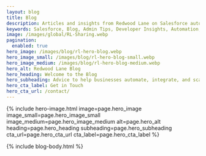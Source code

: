 ```yaml
---
layout: blog
title: Blog
description: Articles and insights from Redwood Lane on Salesforce automation, development, consulting, and more.
keywords: Salesforce, Blog, Admin Tips, Developer Insights, Automation, CRM, Redwood Lane
image: /images/global/RL-Sharing.webp
pagination:
  enabled: true
hero_image: /images/blog/rl-hero-blog.webp
hero_image_small: /images/blog/rl-hero-blog-small.webp
hero_image_medium: /images/blog/rl-hero-blog-medium.webp
hero_alt: Redwood Lane Blog
hero_heading: Welcome to the Blog
hero_subheading: Advice to help businesses automate, integrate, and scale
hero_cta_label: Get in Touch
hero_cta_url: /contact/
---
```


{% include hero-image.html
  image=page.hero_image
  image_small=page.hero_image_small
  image_medium=page.hero_image_medium
  alt=page.hero_alt
  heading=page.hero_heading
  subheading=page.hero_subheading
  cta_url=page.hero_cta_url
  cta_label=page.hero_cta_label
%}

{% include blog-body.html %}
